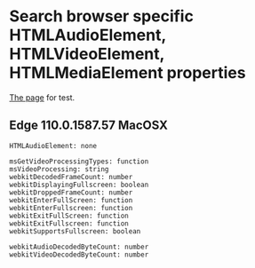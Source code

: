 # Search browser specific HTMLAudioElement, HTMLVideoElement, HTMLMediaElement properties

[The page]() for test.

## Edge 110.0.1587.57 MacOSX
```HTMLAudioElement: none```
```HTMLVideoElement:
msGetVideoProcessingTypes: function
msVideoProcessing: string
webkitDecodedFrameCount: number
webkitDisplayingFullscreen: boolean
webkitDroppedFrameCount: number
webkitEnterFullScreen: function
webkitEnterFullscreen: function
webkitExitFullScreen: function
webkitExitFullscreen: function
webkitSupportsFullscreen: boolean
```

```HTMLMediaElement properties:
webkitAudioDecodedByteCount: number
webkitVideoDecodedByteCount: number
```